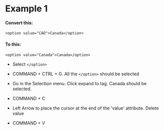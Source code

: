# Example 1
#### Convert this:
`<option value="CAD">Canada</option>`

#### To this:
`<option value="Canada">Canada</option>`

* Select `</option>`
* COMMAND + CTRL + G. 
All the `</option>` should be selected

* Go in the Selection menu. Click expand to tag.
Canada should be selected.
* COMMAND + C
* Left Arrow to place the cursor at the end of the 'value' attribute. Delete value
* COMMAND + V
